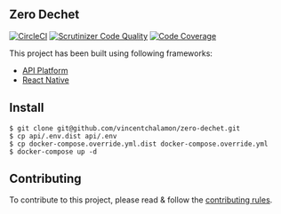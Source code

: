 Zero Dechet
-----------

[![CircleCI](https://circleci.com/gh/vincentchalamon/zero-dechet/tree/master.svg?style=svg)](https://circleci.com/gh/vincentchalamon/zero-dechet/tree/master)
[![Scrutinizer Code Quality](https://scrutinizer-ci.com/g/vincentchalamon/zero-dechet/badges/quality-score.png?b=master)](https://scrutinizer-ci.com/g/vincentchalamon/zero-dechet/?branch=master)
[![Code Coverage](https://scrutinizer-ci.com/g/vincentchalamon/zero-dechet/badges/coverage.png?b=master)](https://scrutinizer-ci.com/g/vincentchalamon/zero-dechet/?branch=master)

This project has been built using following frameworks:

* [API Platform](https://api-platform.com)
* [React Native](https://facebook.github.io/react-native/)

Install
-------

    $ git clone git@github.com/vincentchalamon/zero-dechet.git
    $ cp api/.env.dist api/.env
    $ cp docker-compose.override.yml.dist docker-compose.override.yml
    $ docker-compose up -d

Contributing
------------

To contribute to this project, please read & follow the [contributing rules](CONTRIBUTING.md).
